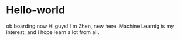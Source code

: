 # Hello-world
ob boarding now
Hi guys! I'm Zhen, new here. Machine Learnig is my interest, and i hope learn a lot from all.
